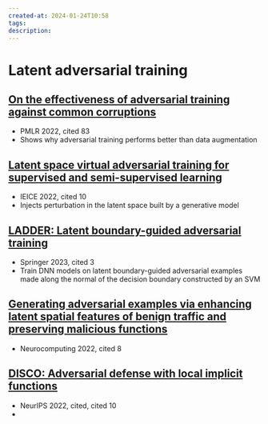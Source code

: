 ```yaml
---
created-at: 2024-01-24T10:58
tags: 
description:
---
```

# Latent adversarial training

## [On the effectiveness of adversarial training against common corruptions](https://proceedings.mlr.press/v180/kireev22a.html)
- PMLR 2022, cited 83
- Shows why adversarial training performs better than data augmentation

## [Latent space virtual adversarial training for supervised and semi-supervised learning](https://www.jstage.jst.go.jp/article/transinf/E105.D/3/E105.D_2021EDP7161/_pdf/-char/ja)
- IEICE 2022, cited 10
- Injects perturbation in the latent space built by a generative model

## [LADDER: Latent boundary-guided adversarial training](https://link.springer.com/article/10.1007/s10994-022-06203-x)
- Springer 2023, cited 3
- Train DNN models on latent boundary-guided adversarial examples made along the normal of the decision boundary constructed by an SVM

## [Generating adversarial examples via enhancing latent spatial features of benign traffic and preserving malicious functions](https://www.sciencedirect.com/science/article/pii/S0925231221018476)
- Neurocomputing 2022, cited 8

## [DISCO: Adversarial defense with local implicit functions](https://proceedings.neurips.cc/paper_files/paper/2022/file/96930636e3fb63935e2af153d1cc40a3-Paper-Conference.pdf)
- NeurIPS 2022, cited, cited 10
- 